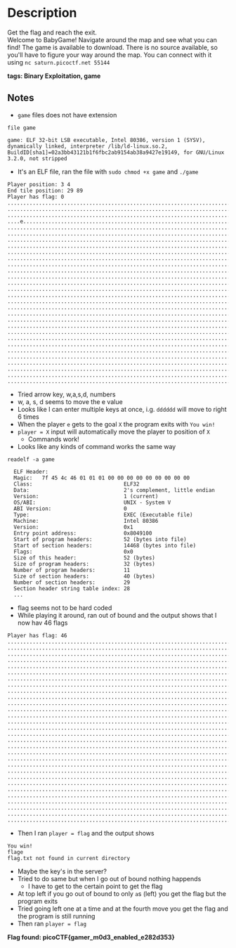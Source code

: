 # Description

Get the flag and reach the exit.\
Welcome to BabyGame! Navigate around the map and see what you can find! The game is available to download. There is no source available, so you'll have to figure your way around the map. You can connect with it using `nc saturn.picoctf.net 55144`

**tags: Binary Exploitation, game**

## Notes

- `game` files does not have extension

`file game`
```
game: ELF 32-bit LSB executable, Intel 80386, version 1 (SYSV), dynamically linked, interpreter /lib/ld-linux.so.2, BuildID[sha1]=02a3bb43121b1f6fbc2ab9154ab38a9427e19149, for GNU/Linux 3.2.0, not stripped
```
- It's an ELF file, ran the file with `sudo chmod +x game` and `./game`

```
Player position: 3 4
End tile position: 29 89
Player has flag: 0
..........................................................................................
..........................................................................................
..........................................................................................
....e.....................................................................................
..........................................................................................
..........................................................................................
..........................................................................................
..........................................................................................
..........................................................................................
..........................................................................................
..........................................................................................
..........................................................................................
..........................................................................................
..........................................................................................
..........................................................................................
..........................................................................................
..........................................................................................
..........................................................................................
..........................................................................................
..........................................................................................
..........................................................................................
..........................................................................................
..........................................................................................
..........................................................................................
..........................................................................................
..........................................................................................
..........................................................................................
..........................................................................................
..........................................................................................
.........................................................................................X
```

- Tried arrow key, w,a,s,d, numbers
- w, a, s, d seems to move the e value
- Looks like I can enter multiple keys at once, i.g. `dddddd` will move to right 6 times
- When the player `e` gets to the goal `X` the program exits with `You win!`
- `player = X` input will automatically move the player to position of `X`
  - Commands work!
- Looks like any kinds of command works the same way

`readelf -a game`
```
  ELF Header:
  Magic:   7f 45 4c 46 01 01 01 00 00 00 00 00 00 00 00 00 
  Class:                             ELF32
  Data:                              2's complement, little endian
  Version:                           1 (current)
  OS/ABI:                            UNIX - System V
  ABI Version:                       0
  Type:                              EXEC (Executable file)
  Machine:                           Intel 80386
  Version:                           0x1
  Entry point address:               0x8049100
  Start of program headers:          52 (bytes into file)
  Start of section headers:          14468 (bytes into file)
  Flags:                             0x0
  Size of this header:               52 (bytes)
  Size of program headers:           32 (bytes)
  Number of program headers:         11
  Size of section headers:           40 (bytes)
  Number of section headers:         29
  Section header string table index: 28
  ...
```

- flag seems not to be hard coded
- While playing it around, ran out of bound and the output shows that I now hav 46 flags
```
Player has flag: 46
..........................................................................................
..........................................................................................
..........................................................................................
..........................................................................................
..........................................................................................
..........................................................................................
..........................................................................................
..........................................................................................
..........................................................................................
..........................................................................................
..........................................................................................
..........................................................................................
..........................................................................................
..........................................................................................
..........................................................................................
..........................................................................................
..........................................................................................
..........................................................................................
..........................................................................................
..........................................................................................
..........................................................................................
..........................................................................................
..........................................................................................
..........................................................................................
..........................................................................................
..........................................................................................
..........................................................................................
..........................................................................................
..........................................................................................
..........................................................................................
```
- Then I ran `player = flag` and the output shows
```
You win!
flage
flag.txt not found in current directory
```
- Maybe the key's in the server?
- Tried to do same but when I go out of bound nothing happends
  - I have to get to the certain point to get the flag
- At top left if you go out of bound to only `a`s (left) you get the flag but the program exits
- Tried going left one at a time and at the fourth move you get the flag and the program is still running
- Then ran `player = flag`

**Flag found: picoCTF{gamer_m0d3_enabled_e282d353}**
